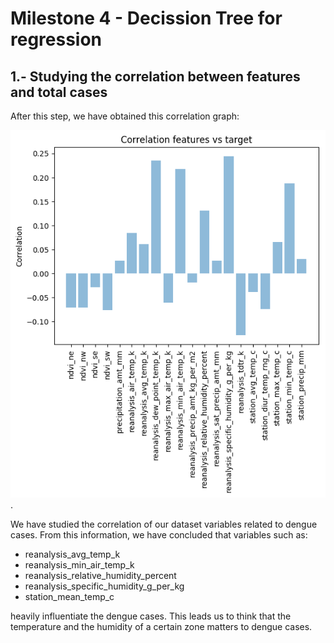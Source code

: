 # Milestone 4 - Decission Tree for regression

## 1.- Studying the correlation between features and total cases

After this step, we have obtained this correlation graph:

![correlation graph](https://github.com/CarlosCordoba96/Machine-Learning-techniques/blob/master/Milestone4/img/correlation.png).

We have studied the correlation of our dataset variables related to dengue cases. From this information, we have concluded that variables such as:

* reanalysis_avg_temp_k
* reanalysis_min_air_temp_k
* reanalysis_relative_humidity_percent
* reanalysis_specific_humidity_g_per_kg
* station_mean_temp_c

heavily influentiate the dengue cases. This leads us to think that the temperature and the humidity of a certain zone matters to dengue cases.

